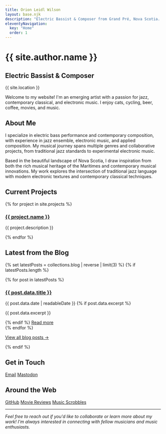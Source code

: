 ```yaml
---
title: Orion Leidl Wilson
layout: base.njk
description: "Electric Bassist & Composer from Grand Pré, Nova Scotia. Specializing in jazz, contemporary classical, and electronic music."
eleventyNavigation:
  key: "Home"
  order: 1
---
```


# {{ site.author.name }}

## Electric Bassist & Composer

{{ site.location }}

Welcome to my website! I'm an emerging artist with a passion for jazz, contemporary classical, and electronic music. I enjoy cats, cycling, beer, coffee, movies, and music.

## About Me

I specialize in electric bass performance and contemporary composition, with experience in jazz ensemble, electronic music, and applied composition. My musical journey spans multiple genres and collaborative projects, from traditional jazz standards to experimental electronic music.

Based in the beautiful landscape of Nova Scotia, I draw inspiration from both the rich musical heritage of the Maritimes and contemporary musical innovations. My work explores the intersection of traditional jazz language with modern electronic textures and contemporary classical techniques.

## Current Projects

<div class="projects-list">
{% for project in site.projects %}
  <div>
    <h3><a href="{{ project.url }}" target="_blank" rel="noopener">{{ project.name }}</a></h3>
    <p>{{ project.description }}</p>
  </div>
{% endfor %}
</div>

## Latest from the Blog

{% set latestPosts = collections.blog | reverse | limit(3) %}
{% if latestPosts.length %}
<div class="latest-blog-posts">
{% for post in latestPosts %}
  <article class="blog-post-preview">
    <h3><a href="{{ post.url }}">{{ post.data.title }}</a></h3>
    <time datetime="{{ post.data.date | dateToRfc3339 }}" class="post-date">
      {{ post.data.date | readableDate }}
    </time>
    {% if post.data.excerpt %}
      <p>{{ post.data.excerpt }}</p>
    {% endif %}
    <a href="{{ post.url }}" class="read-more">Read more</a>
  </article>
{% endfor %}
</div>
<p><a href="/blog/" class="read-more">View all blog posts →</a></p>
{% endif %}

## Get in Touch

<div class="contact-links">
  <a href="mailto:{{ site.author.email }}" target="_blank" rel="noopener">Email</a>
  <a href="{{ site.social.mastodon }}" target="_blank" rel="noopener me">Mastodon</a>
</div>

## Around the Web

<div class="contact-links">
  <a href="{{ site.social.github }}" target="_blank" rel="noopener">GitHub</a>
  <a href="{{ site.social.letterboxd }}" target="_blank" rel="noopener">Movie Reviews</a>
  <a href="{{ site.social.listenbrainz }}" target="_blank" rel="noopener">Music Scrobbles</a>
</div>

---

*Feel free to reach out if you'd like to collaborate or learn more about my work! I'm always interested in connecting with fellow musicians and music enthusiasts.*
